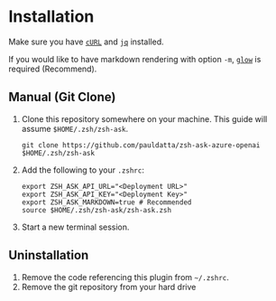 # Installation

Make sure you have [`cURL`](https://curl.se/) and [`jq`](https://stedolan.github.io/jq/) installed.

If you would like to have markdown rendering with option `-m`, [`glow`](https://github.com/charmbracelet/glow) is required (Recommend).

## Manual (Git Clone)

1. Clone this repository somewhere on your machine. This guide will assume `$HOME/.zsh/zsh-ask`.
   ```shell
   git clone https://github.com/pauldatta/zsh-ask-azure-openai $HOME/.zsh/zsh-ask
   ```
2. Add the following to your `.zshrc`:
   ```shell
   export ZSH_ASK_API_URL="<Deployment URL>"
   export ZSH_ASK_API_KEY="<Deployment Key>"
   export ZSH_ASK_MARKDOWN=true # Recommended
   source $HOME/.zsh/zsh-ask/zsh-ask.zsh
   ```
3. Start a new terminal session.

## Uninstallation

1. Remove the code referencing this plugin from `~/.zshrc`.
2. Remove the git repository from your hard drive
